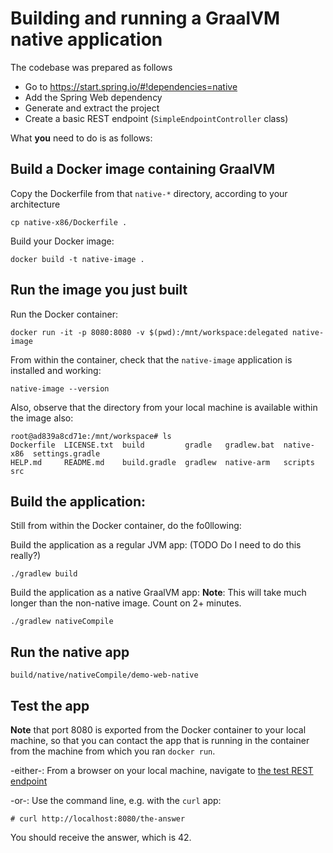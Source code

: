 # Building and running a GraalVM native application

The codebase was prepared as follows
- Go to https://start.spring.io/#!dependencies=native
- Add the Spring Web dependency
- Generate and extract the project
- Create a basic REST endpoint (`SimpleEndpointController` class)

What **you** need to do is as follows:

## Build a Docker image containing GraalVM
Copy the Dockerfile from that `native-*` directory, according to your architecture
```
cp native-x86/Dockerfile .
```

Build your Docker image:
```
docker build -t native-image .
```

## Run the image you just built

Run the Docker container:
```
docker run -it -p 8080:8080 -v $(pwd):/mnt/workspace:delegated native-image
```
From within the container, check that the `native-image` application is installed and working:

```
native-image --version
```

Also, observe that the directory from your local machine is available within the image also:
```console
root@ad839a8cd71e:/mnt/workspace# ls
Dockerfile  LICENSE.txt  build         gradle   gradlew.bat  native-x86  settings.gradle
HELP.md     README.md    build.gradle  gradlew  native-arm   scripts     src
```

## Build the application:

Still from within the Docker container, do the fo0llowing:

Build the application as a regular JVM app:
(TODO Do I need to do this really?)
```
./gradlew build
```

Build the application as a native GraalVM app:
__Note__: This will take much longer than the non-native image. Count on 2+ minutes.
```
./gradlew nativeCompile
```

## Run the native app
```
build/native/nativeCompile/demo-web-native
```

## Test the app

__Note__ that port 8080 is exported from the Docker container to your local machine, so that you can contact the app that is running in the container from the machine from which you ran `docker run`.

-either-: From a browser on your local machine, navigate to [the test REST endpoint](http://localhost:8080/the-answer)

-or-: Use the command line, e.g. with the `curl` app:

```console
# curl http://localhost:8080/the-answer
```

You should receive the answer, which is 42.
